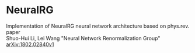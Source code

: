 # NeuralRG
Implementation of NeuralRG neural network architecture based on phys.rev. paper\
Shuo-Hui Li, Lei Wang "Neural Network Renormalization Group"\
[arXiv:1802.02840v1](https://arxiv.org/pdf/1802.02840v1.pdf)
